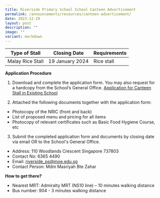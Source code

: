 ```yaml
---
title: Riverside Primary School School Canteen Advertisement
permalink: /announcements/resources/canteen-advertisement/
date: 2023-12-29
layout: post
description: ""
image: ""
variant: markdown
---
```

| Type of Stall | Closing Date | Requirements |
| -------- | -------- | -------- |
| Malay Rice Stall | 19 January 2024 | Rice stall|

**Application Procedure**

1. Download and complete the application form. You may also request for a hardcopy from the School’s General Office.
[Application for Canteen Stall in Existing School](/files/application%20for%20canteen%20stall%20in%20existing%20school.pdf)

2. Attached the following documents together with the application form:
* Photocopy of the NRIC (front and back)
* List of proposed menu and pricing for all items
* Photocopy of relevant certificates such as Basic Food Hygiene Course, etc

3. Submit the completed application form and documents by closing date via email OR to the School's General Office.

* Address: 110 Woodlands Crescent Singapore 737803 
* Contact No: 6365 4490
* Email: riverside_ps@moe.edu.sg
* Contact Person: Mdm Masriyah Bte Zahar

**How to get there?**
* Nearest MRT: Admiralty MRT (NS10 line) – 10 minutes walking distance
* Bus number: 904 - 3 minutes walking distance
